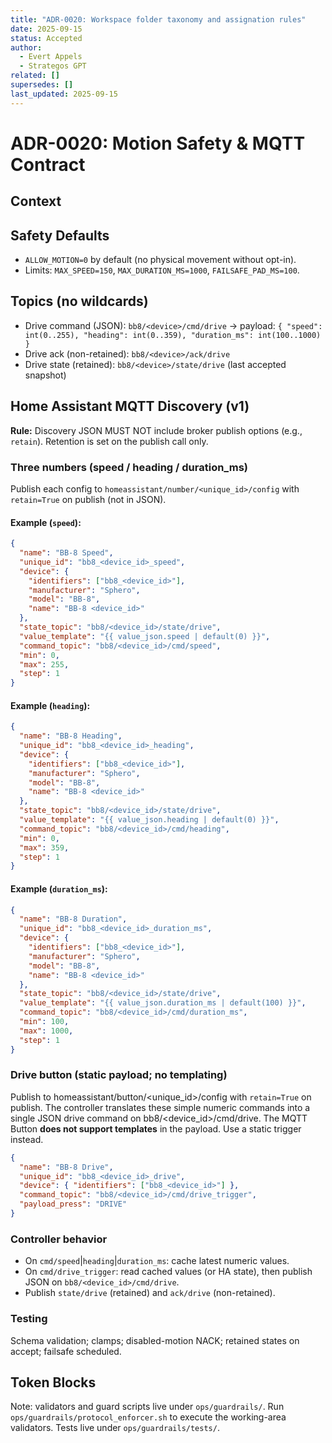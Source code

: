 ```yaml
---
title: "ADR-0020: Workspace folder taxonomy and assignation rules"
date: 2025-09-15
status: Accepted
author:
  - Evert Appels
  - Strategos GPT
related: []
supersedes: []
last_updated: 2025-09-15
---
```


# ADR-0020: Motion Safety & MQTT Contract

## Context


## Safety Defaults
- `ALLOW_MOTION=0` by default (no physical movement without opt-in).
- Limits: `MAX_SPEED=150`, `MAX_DURATION_MS=1000`, `FAILSAFE_PAD_MS=100`.

## Topics (no wildcards)
- Drive command (JSON): `bb8/<device>/cmd/drive` → payload:
  `{ "speed": int(0..255), "heading": int(0..359), "duration_ms": int(100..1000) }`
- Drive ack (non-retained): `bb8/<device>/ack/drive`
- Drive state (retained): `bb8/<device>/state/drive` (last accepted snapshot)

## Home Assistant MQTT Discovery (v1)
**Rule:** Discovery JSON MUST NOT include broker publish options (e.g., `retain`). Retention is set on the publish call only.

### Three numbers (speed / heading / duration_ms)
Publish each config to `homeassistant/number/<unique_id>/config` with `retain=True` on publish (not in JSON).

#### Example (`speed`):
```json
{
  "name": "BB-8 Speed",
  "unique_id": "bb8_<device_id>_speed",
  "device": {
    "identifiers": ["bb8_<device_id>"],
    "manufacturer": "Sphero",
    "model": "BB-8",
    "name": "BB-8 <device_id>"
  },
  "state_topic": "bb8/<device_id>/state/drive",
  "value_template": "{{ value_json.speed | default(0) }}",
  "command_topic": "bb8/<device_id>/cmd/speed",
  "min": 0,
  "max": 255,
  "step": 1
}
```

#### Example (`heading`):
```json
{
  "name": "BB-8 Heading",
  "unique_id": "bb8_<device_id>_heading",
  "device": {
    "identifiers": ["bb8_<device_id>"],
    "manufacturer": "Sphero",
    "model": "BB-8",
    "name": "BB-8 <device_id>"
  },
  "state_topic": "bb8/<device_id>/state/drive",
  "value_template": "{{ value_json.heading | default(0) }}",
  "command_topic": "bb8/<device_id>/cmd/heading",
  "min": 0,
  "max": 359,
  "step": 1
}
```

#### Example (`duration_ms`):
```json
{
  "name": "BB-8 Duration",
  "unique_id": "bb8_<device_id>_duration_ms",
  "device": {
    "identifiers": ["bb8_<device_id>"],
    "manufacturer": "Sphero",
    "model": "BB-8",
    "name": "BB-8 <device_id>"
  },
  "state_topic": "bb8/<device_id>/state/drive",
  "value_template": "{{ value_json.duration_ms | default(100) }}",
  "command_topic": "bb8/<device_id>/cmd/duration_ms",
  "min": 100,
  "max": 1000,
  "step": 1
}
```

### Drive button (static payload; no templating)

Publish to homeassistant/button/<unique_id>/config with `retain=True` on publish. 
The controller translates these simple numeric commands into a single JSON drive command on bb8/<device_id>/cmd/drive.
The MQTT Button **does not support templates** in the payload. Use a static trigger instead.

```json
{
  "name": "BB-8 Drive",
  "unique_id": "bb8_<device_id>_drive",
  "device": { "identifiers": ["bb8_<device_id>"] },
  "command_topic": "bb8/<device_id>/cmd/drive_trigger",
  "payload_press": "DRIVE"
}
```

### Controller behavior

- On `cmd/speed`|`heading`|`duration_ms`: cache latest numeric values.
- On `cmd/drive_trigger`: read cached values (or HA state), then publish JSON on `bb8/<device_id>/cmd/drive`.
- Publish `state/drive` (retained) and `ack/drive` (non-retained).

### Testing

Schema validation; clamps; disabled-motion NACK; retained states on accept; failsafe scheduled.


## Token Blocks

Note: validators and guard scripts live under `ops/guardrails/`. Run `ops/guardrails/protocol_enforcer.sh` to execute the working-area validators. Tests live under `ops/guardrails/tests/`.
